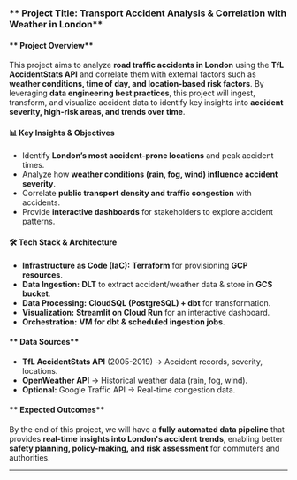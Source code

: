 ### ** Project Title: Transport Accident Analysis & Correlation with Weather in London**  

#### ** Project Overview**
This project aims to analyze **road traffic accidents in London** using the **TfL AccidentStats API** and correlate them with external factors such as **weather conditions, time of day, and location-based risk factors**. By leveraging **data engineering best practices**, this project will ingest, transform, and visualize accident data to identify key insights into **accident severity, high-risk areas, and trends over time**.  

#### **📊 Key Insights & Objectives**
- Identify **London’s most accident-prone locations** and peak accident times.  
- Analyze how **weather conditions (rain, fog, wind) influence accident severity**.  
- Correlate **public transport density and traffic congestion** with accidents.  
- Provide **interactive dashboards** for stakeholders to explore accident patterns.  

#### **🛠 Tech Stack & Architecture**
- **Infrastructure as Code (IaC):** **Terraform** for provisioning **GCP resources**.  
- **Data Ingestion:** **DLT** to extract accident/weather data & store in **GCS bucket**.  
- **Data Processing:** **CloudSQL (PostgreSQL) + dbt** for transformation.  
- **Visualization:** **Streamlit on Cloud Run** for an interactive dashboard.  
- **Orchestration:** **VM for dbt & scheduled ingestion jobs**.  

#### ** Data Sources**
- **TfL AccidentStats API** (2005-2019) → Accident records, severity, locations.  
- **OpenWeather API** → Historical weather data (rain, fog, wind).  
- **Optional:** Google Traffic API → Real-time congestion data.  

#### ** Expected Outcomes**
By the end of this project, we will have a **fully automated data pipeline** that provides **real-time insights into London's accident trends**, enabling better **safety planning, policy-making, and risk assessment** for commuters and authorities.  

---
